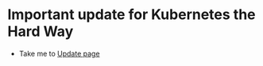 # Important update for Kubernetes the Hard Way
  
- Take me to [Update page](https://kodekloud.com/topic/important-update-kubernetes-the-hard-way/)
